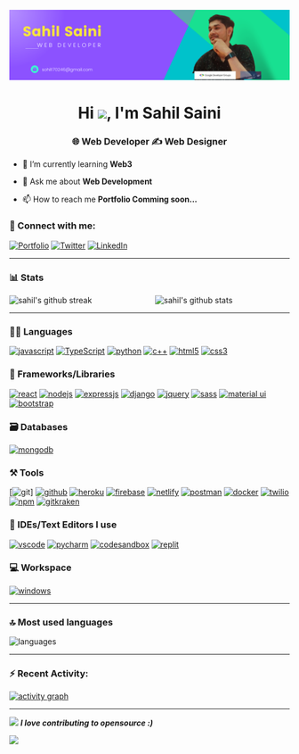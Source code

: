 [![itsSahilsaini](https://github.com/sahilsaini110/sahilsaini110/blob/main/Sahil%20Saini%20(2).png)](shilsaini110)

<h1 align="center">Hi <img src="https://raw.githubusercontent.com/MartinHeinz/MartinHeinz/master/wave.gif" width="30">, I'm Sahil Saini</h1>
<h3 align="center">🌐 Web Developer ✍️ Web Designer </h3>

- 🌱 I’m currently learning **Web3**

<!-- - 👨‍💻 All of my projects are available [here](https://itsrakesh.co/work/projects) -->

<!-- - 📝 I regularly write articles on my [blog](https://blog.itsrakesh.co) -->

- 💬 Ask me about **Web Development**

- 📫 How to reach me **Portfolio Comming soon...**

### 🤝 Connect with me:

[![Portfolio](https://img.shields.io/badge/Portfolio-000000?style=for-the-badge&logo=Portfolio&logoColor=white)](https:/itsSahilsaini.co)
[![Twitter](https://img.shields.io/badge/Twitter-1DA1F2?style=for-the-badge&logo=twitter&logoColor=white)](https:/itsSahilsaini.co)
[![LinkedIn](https://img.shields.io/badge/LinkedIn-0077B5?style=for-the-badge&logo=linkedin&logoColor=white)](https://www.linkedin.com/in/sahilsaini110/)

---

### 📊 Stats

<img src="https://github-readme-stats.vercel.app/api?username=Sahilsaini110&include_all_commits=true&show_icons=true&theme=github_dark&hide_border=true" alt="sahil's github stats" width="48%" align="right" >
<img src="https://github-readme-streak-stats.herokuapp.com/?user=Sahilsaini110&theme=tokyonight&hide_border=true" alt="sahil's github streak" width="48%" >

---

### 🧑‍💻 Languages

[![javascript](https://img.shields.io/badge/JavaScript-323330?style=for-the-badge&logo=javascript&logoColor=F7DF1E)]()
[![TypeScript](https://img.shields.io/badge/TypeScript-007ACC?style=for-the-badge&logo=typescript&logoColor=white)]()
[![python](https://img.shields.io/badge/Python-FFD43B?style=for-the-badge&logo=python&logoColor=darkgreen)]()
[![c++](https://img.shields.io/badge/C%2B%2B-00599C?style=for-the-badge&logo=c%2B%2B&logoColor=white)]()
[![html5](https://img.shields.io/badge/HTML5-E34F26?style=for-the-badge&logo=html5&logoColor=white)]()
[![css3](https://img.shields.io/badge/CSS3-1572B6?style=for-the-badge&logo=css3&logoColor=white)]()


### 🧩 Frameworks/Libraries

[![react](https://img.shields.io/badge/React-20232A?style=for-the-badge&logo=react&logoColor=61DAFB)]()
[![nodejs](https://img.shields.io/badge/Node.js-339933?style=for-the-badge&logo=nodedotjs&logoColor=white)]()
[![expressjs](https://img.shields.io/badge/Express.js-000000?style=for-the-badge&logo=express&logoColor=white)]()
[![django](https://img.shields.io/badge/django-000000?style=for-the-badge&logo=flask&logoColor=white)]()
[![jquery](https://img.shields.io/badge/jQuery-0769AD?style=for-the-badge&logo=jquery&logoColor=white)]()
[![sass](https://img.shields.io/badge/Sass-CC6699?style=for-the-badge&logo=sass&logoColor=white)]()
[![material ui](https://img.shields.io/badge/Material%20UI-007FFF?style=for-the-badge&logo=mui&logoColor=white)]()
[![bootstrap](https://img.shields.io/badge/Bootstrap-563D7C?style=for-the-badge&logo=bootstrap&logoColor=white)]()

### 🗃️ Databases

[![mongodb](https://img.shields.io/badge/MongoDB-4EA94B?style=for-the-badge&logo=mongodb&logoColor=white)]()

### ⚒️ Tools

[![git](https://img.shields.io/badge/GIT-E44C30?style=for-the-badge&logo=git&logoColor=white)]
[![github](https://img.shields.io/badge/GitHub-100000?style=for-the-badge&logo=github&logoColor=white)]()
[![heroku](https://img.shields.io/badge/Heroku-430098?style=for-the-badge&logo=heroku&logoColor=white)]()
[![firebase](https://img.shields.io/badge/firebase-ffca28?style=for-the-badge&logo=firebase&logoColor=black)]()
[![netlify](https://img.shields.io/badge/Netlify-00C7B7?style=for-the-badge&logo=netlify&logoColor=white)]()
[![postman](https://img.shields.io/badge/Postman-FF6C37?style=for-the-badge&logo=Postman&logoColor=white)]()
[![docker](https://img.shields.io/badge/Docker-2CA5E0?style=for-the-badge&logo=docker&logoColor=white)]()
[![twilio](https://img.shields.io/badge/Twilio-F22F46?style=for-the-badge&logo=Twilio&logoColor=white)]()
[![npm](https://img.shields.io/badge/npm-CB3837?style=for-the-badge&logo=npm&logoColor=white)]()
[![gitkraken](https://img.shields.io/badge/GitKraken-179287?style=for-the-badge&logo=GitKraken&logoColor=white)]()

### 🧠 IDEs/Text Editors I use

[![vscode](https://img.shields.io/badge/Visual_Studio_Code-0078D4?style=for-the-badge&logo=visual%20studio%20code&logoColor=white)]()
[![pycharm](https://img.shields.io/badge/PyCharm-000000.svg?&style=for-the-badge&logo=PyCharm&logoColor=white)]()
[![codesandbox](https://img.shields.io/badge/Codesandbox-000000?style=for-the-badge&logo=CodeSandbox&logoColor=white)]()
[![replit](https://img.shields.io/badge/replit-667881?style=for-the-badge&logo=replit&logoColor=white)]()

### 💻 Workspace

[![windows](https://img.shields.io/badge/Windows-0078D6?style=for-the-badge&logo=windows&logoColor=white)]()

---

### 🔝 Most used languages
  <img alt="languages" src="https://github-readme-stats.vercel.app/api/top-langs/?username=Sahilsaini110&theme=github_dark&hide_border=true&hide=Jupyter%20Notebook,css,html,scss,python&layout=compact" />

---
### :zap: Recent Activity:
 

[![activity graph](https://activity-graph.herokuapp.com/graph?username=sahilsaini110&custom_title=Sahil's%20activity%20graph&theme=github-light&hide_border=true)](https://github.com/ashutosh00710/github-readme-activity-graph)
 
---
<p> 
   
 <img src="https://media.giphy.com/media/dxn6fRlTIShoeBr69N/giphy.gif">
<em><b> I love contributing to opensource :)</em>
</p>

 <img src="https://github.com/punitkmryh/punitkmryh/blob/master/wave.svg" />
